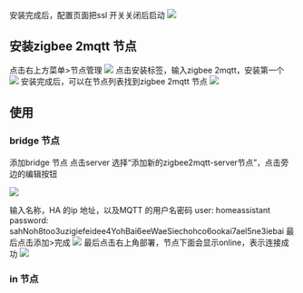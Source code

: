 安装完成后，配置页面把ssl 开关关闭后启动
![](https://qhdtc.oss-cn-chengdu.aliyuncs.com/obsidian/202404010957351.png)

## 安装zigbee 2mqtt 节点
点击右上方菜单>节点管理
![](https://qhdtc.oss-cn-chengdu.aliyuncs.com/obsidian/202404010958361.png)
点击安装标签，输入zigbee 2mqtt，安装第一个
![](https://qhdtc.oss-cn-chengdu.aliyuncs.com/obsidian/202404010959401.png)
安装完成后，可以在节点列表找到zigbee 2mqtt 节点
![](https://qhdtc.oss-cn-chengdu.aliyuncs.com/obsidian/202404011001233.png)

## 使用
### bridge 节点
添加bridge 节点
点击server 选择“添加新的zigbee2mqtt-server节点”，点击旁边的编辑按钮

![](https://qhdtc.oss-cn-chengdu.aliyuncs.com/obsidian/202404011001828.png)

输入名称，HA 的ip 地址，以及MQTT 的用户名密码
user: homeassistant
password: sahNoh8too3uzigiefeidee4YohBai6eeWaeSiechohco6ookai7ael5ne3iebai
最后点击添加>完成
![](https://qhdtc.oss-cn-chengdu.aliyuncs.com/obsidian/202404011003112.png)
最后点击右上角部署，节点下面会显示online，表示连接成功
![](https://qhdtc.oss-cn-chengdu.aliyuncs.com/obsidian/202404011007110.png)

### in 节点
